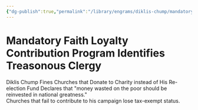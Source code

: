 ```yaml
---
{"dg-publish":true,"permalink":"/library/engrams/diklis-chump/mandatory-faith-loyalty-contribution-program-identifies-treasonous-clergy/","tags":["DC/Religion","DC/AS5"]}
---
```


# Mandatory Faith Loyalty Contribution Program Identifies Treasonous Clergy
Diklis Chump Fines Churches that Donate to Charity instead of His Re-election Fund
	Declares that "money wasted on the poor should be reinvested in national greatness."  
	Churches that fail to contribute to his campaign lose tax-exempt status.

